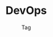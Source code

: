 ---
title: DevOps
subtitle: Tag
layout: "layouts/notes/notes-tag.njk"
eleventyComputed:
  tag: devops
---